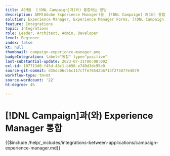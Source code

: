 ```yaml
---
title: AEM을  [!DNL Campaign]과(와) 통합하는 방법
description: AEM(Adobe Experience Manager)을  [!DNL Campaign] 과(와) 통합하여 이메일 캠페인을 만들고 관리합니다.
solution: Experience Manager, Experience Manager Forms, [!DNL Campaign], [!DNL Campaign] v8, [!DNL Campaign] Standard, [!DNL Campaign] Classic v7
feature: Integrations
topic: Integrations
role: Leader, Architect, Admin, Developer
level: Beginner
index: false
kt: null
thumbnail: campaign-experience-manager.png
badgeIntegration: label="통합" type="positive"
last-substantial-update: 2023-07-31T00:00:00Z
exl-id: 107713d0-f45d-48c1-bb56-e740d3dc95e0
source-git-commit: d35dc06c56c117cffe70542b6713f275877e4879
workflow-type: tm+mt
source-wordcount: '22'
ht-degree: 4%

---
```


# [!DNL Campaign]과(와) Experience Manager 통합

{{$include /help/_includes/integrations-between-applications/campaign-experience-manager.md}}
